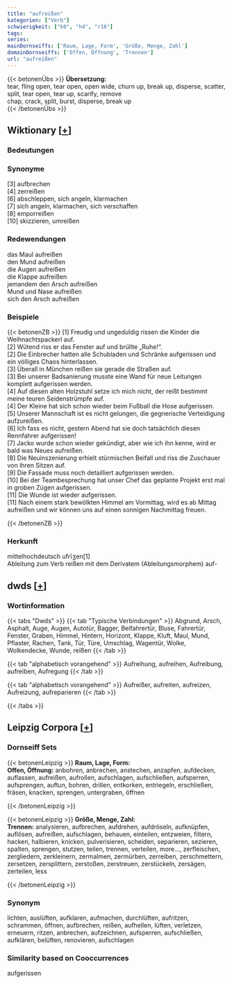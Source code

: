 ```yaml
---
title: "aufreißen"
kategorien: ["Verb"]
schwierigkeit: ["k0", "h4", "r16"]
tags:
series:
mainDornseiffs: ['Raum, Lage, Form', 'Größe, Menge, Zahl']
domainDornseiffs: ['Offen, Öffnung', 'Trennen']
url: "aufreißen"
---
```


{{< betonenÜbs >}}
**Übersetzung:**  
tear, fling open, tear open, open wide, churn up, break up, disperse, scatter, split, tear  open, tear  up, scarify, remove  
chap, crack, split, burst, disperse, break up  
{{< /betonenÜbs >}}

## Wiktionary [[+](https://de.wiktionary.org/wiki/aufreißen)]

### Bedeutungen

### Synonyme
[3] aufbrechen  
[4] zerreißen  
[6] abschleppen, sich angeln, klarmachen  
[7] sich angeln, klarmachen, sich verschaffen  
[8] emporreißen  
[10] skizzieren, umreißen  

### Redewendungen
das Maul aufreißen  
den Mund aufreißen  
die Augen aufreißen  
die Klappe aufreißen  
jemandem den Arsch aufreißen  
Mund und Nase aufreißen  
sich den Arsch aufreißen  

### Beispiele
{{< betonenZB >}}
[1] Freudig und ungeduldig rissen die Kinder die Weihnachtspackerl auf.  
[2] Wütend riss er das Fenster auf und brüllte „Ruhe!“.  
[2] Die Einbrecher hatten alle Schubladen und Schränke aufgerissen und ein völliges Chaos hinterlassen.  
[3] Überall in München reißen sie gerade die Straßen auf.  
[3] Bei unserer Badsanierung musste eine Wand für neue Leitungen komplett aufgerissen werden.  
[4] Auf diesen alten Holzstuhl setze ich mich nicht, der reißt bestimmt meine teuren Seidenstrümpfe auf.  
[4] Der Kleine hat sich schon wieder beim Fußball die Hose aufgerissen.  
[5] Unserer Mannschaft ist es nicht gelungen, die gegnerische Verteidigung aufzureißen.  
[6] Ich fass es nicht, gestern Abend hat sie doch tatsächlich diesen Rennfahrer aufgerissen!  
[7] Jacko wurde schon wieder gekündigt, aber wie ich ihn kenne, wird er bald was Neues aufreißen.  
[8] Die Neuinszenierung erhielt stürmischen Beifall und riss die Zuschauer von ihren Sitzen auf.  
[9] Die Fassade muss noch detailliert aufgerissen werden.  
[10] Bei der Teambesprechung hat unser Chef das geplante Projekt erst mal in groben Zügen aufgerissen.  
[11] Die Wunde ist wieder aufgerissen.  
[11] Nach einem stark bewölkten Himmel am Vormittag, wird es ab Mittag aufreißen und wir können uns auf einen sonnigen Nachmittag freuen.  

{{< /betonenZB >}}
### Herkunft
mittelhochdeutsch ufrīʒen[1]  
Ableitung zum Verb reißen mit dem Derivatem (Ableitungsmorphem) auf-  



## dwds [[+](https://www.dwds.de/wb/aufreißen)]

### Wortinformation
{{< tabs "Dwds" >}}
{{< tab "Typische Verbindungen" >}}
Abgrund, Arsch, Asphalt, Auge, Augen, Autotür, Bagger, Beifahrertür, Bluse, Fahrertür, Fenster, Graben, Himmel, Hintern, Horizont, Klappe, Kluft, Maul, Mund, Pflaster, Rachen, Tank, Tür, Türe, Umschlag, Wagentür, Wolke, Wolkendecke, Wunde, reißen
{{< /tab >}}

{{< tab "alphabetisch vorangehend" >}}
Aufreihung, aufreihen, Aufreibung, aufreiben, Aufregung
{{< /tab >}}

{{< tab "alphabetisch vorangehend" >}}
Aufreißer, aufreiten, aufreizen, Aufreizung, aufreparieren
{{< /tab >}}

{{< /tabs >}}

## Leipzig Corpora [[+](https://corpora.uni-leipzig.de/en/res?word=aufreißen&corpusId=deu_newscrawl-public_2018)]

### Dornseiff Sets
{{< betonenLeipzig >}}
**Raum, Lage, Form:**  
**Offen, Öffnung:** anbohren, anbrechen, anstechen, anzapfen, aufdecken, auflassen, aufreißen, aufrollen, aufschlagen, aufschließen, aufsperren, aufsprengen, auftun, bohren, drillen, entkorken, entriegeln, erschließen, fräsen, knacken, sprengen, untergraben, öffnen  

{{< /betonenLeipzig >}}


{{< betonenLeipzig >}}
**Größe, Menge, Zahl:**  
**Trennen:** analysieren, aufbrechen, aufdrehen, aufdröseln, aufknüpfen, auflösen, aufreißen, aufschlagen, behauen, einteilen, entzweien, filtern, hacken, halbieren, knicken, pulverisieren, scheiden, separieren, sezieren, spalten, sprengen, stutzen, teilen, trennen, verteilen, more..., zerfleischen, zergliedern, zerkleinern, zermalmen, zermürben, zerreiben, zerschmettern, zersetzen, zersplittern, zerstoßen, zerstreuen, zerstückeln, zersägen, zerteilen, less  

{{< /betonenLeipzig >}}

### Synonym
lichten, auslüften, aufklaren, aufmachen, durchlüften, aufritzen, schrammen, öffnen, aufbrechen, reißen, aufhellen, lüften, verletzen, erneuern, ritzen, anbrechen, aufzeichnen, aufsperren, aufschließen, aufklären, belüften, renovieren, aufschlagen


### Similarity based on Cooccurrences
aufgerissen

